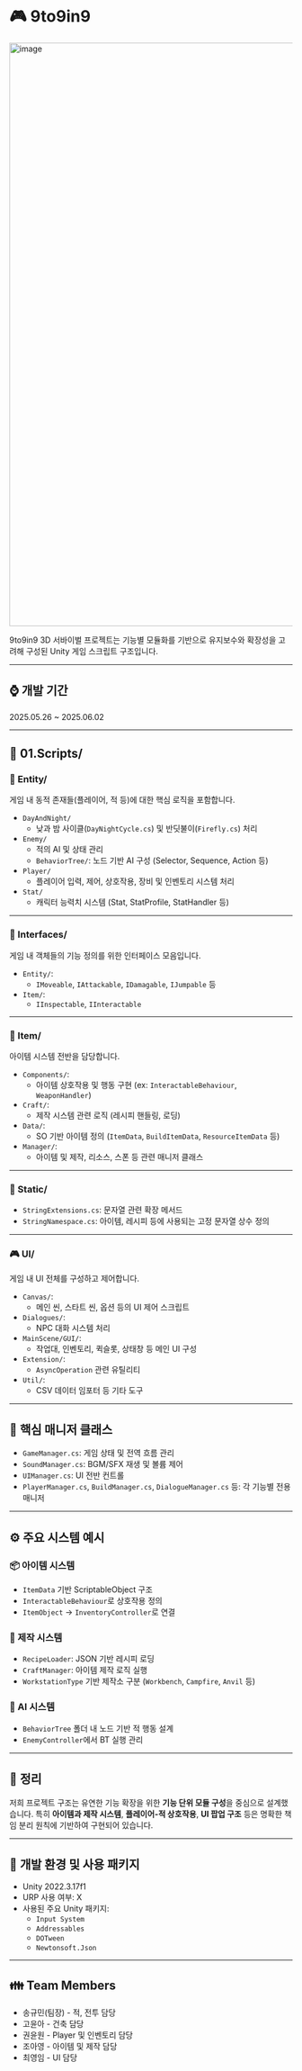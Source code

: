 # 🎮 9to9in9
<img width="1037" alt="image" src="https://github.com/user-attachments/assets/cffa1234-8984-4621-82e4-4f10bd0939e4" />

9to9in9 3D 서바이벌 프로젝트는 기능별 모듈화를 기반으로 유지보수와 확장성을 고려해 구성된 Unity 게임 스크립트 구조입니다.

---

## ⌚ 개발 기간
2025.05.26 ~ 2025.06.02

---

## 📁 01.Scripts/

### 🧠 Entity/
게임 내 동적 존재들(플레이어, 적 등)에 대한 핵심 로직을 포함합니다.

- `DayAndNight/`  
  - 낮과 밤 사이클(`DayNightCycle.cs`) 및 반딧불이(`Firefly.cs`) 처리
- `Enemy/`  
  - 적의 AI 및 상태 관리  
  - `BehaviorTree/`: 노드 기반 AI 구성 (Selector, Sequence, Action 등)
- `Player/`  
  - 플레이어 입력, 제어, 상호작용, 장비 및 인벤토리 시스템 처리
- `Stat/`  
  - 캐릭터 능력치 시스템 (Stat, StatProfile, StatHandler 등)

---

### 🧩 Interfaces/
게임 내 객체들의 기능 정의를 위한 인터페이스 모음입니다.

- `Entity/`:  
  - `IMoveable`, `IAttackable`, `IDamagable`, `IJumpable` 등
- `Item/`:  
  - `IInspectable`, `IInteractable`

---

### 🎒 Item/
아이템 시스템 전반을 담당합니다.

- `Components/`:  
  - 아이템 상호작용 및 행동 구현 (ex: `InteractableBehaviour`, `WeaponHandler`)
- `Craft/`:  
  - 제작 시스템 관련 로직 (레시피 핸들링, 로딩)
- `Data/`:  
  - SO 기반 아이템 정의 (`ItemData`, `BuildItemData`, `ResourceItemData` 등)
- `Manager/`:  
  - 아이템 및 제작, 리소스, 스폰 등 관련 매니저 클래스

---

### 🧰 Static/
- `StringExtensions.cs`: 문자열 관련 확장 메서드
- `StringNamespace.cs`: 아이템, 레시피 등에 사용되는 고정 문자열 상수 정의

---

### 🎮 UI/
게임 내 UI 전체를 구성하고 제어합니다.

- `Canvas/`:  
  - 메인 씬, 스타트 씬, 옵션 등의 UI 제어 스크립트
- `Dialogues/`:  
  - NPC 대화 시스템 처리
- `MainScene/GUI/`:  
  - 작업대, 인벤토리, 퀵슬롯, 상태창 등 메인 UI 구성
- `Extension/`:  
  - `AsyncOperation` 관련 유틸리티
- `Util/`:  
  - CSV 데이터 임포터 등 기타 도구

---

## 🧩 핵심 매니저 클래스

- `GameManager.cs`: 게임 상태 및 전역 흐름 관리
- `SoundManager.cs`: BGM/SFX 재생 및 볼륨 제어
- `UIManager.cs`: UI 전반 컨트롤
- `PlayerManager.cs`, `BuildManager.cs`, `DialogueManager.cs` 등: 각 기능별 전용 매니저

---

## ⚙️ 주요 시스템 예시

### 📦 아이템 시스템
- `ItemData` 기반 ScriptableObject 구조
- `InteractableBehaviour`로 상호작용 정의
- `ItemObject` → `InventoryController`로 연결

### 🔨 제작 시스템
- `RecipeLoader`: JSON 기반 레시피 로딩
- `CraftManager`: 아이템 제작 로직 실행
- `WorkstationType` 기반 제작소 구분 (`Workbench`, `Campfire`, `Anvil` 등)

### 🧠 AI 시스템
- `BehaviorTree` 폴더 내 노드 기반 적 행동 설계
- `EnemyController`에서 BT 실행 관리

---

## 📌 정리

저희 프로젝트 구조는 유연한 기능 확장을 위한 **기능 단위 모듈 구성**을 중심으로 설계했습니다.
특히 **아이템과 제작 시스템**, **플레이어-적 상호작용**, **UI 팝업 구조** 등은 명확한 책임 분리 원칙에 기반하여 구현되어 있습니다.

---

## 🔧 개발 환경 및 사용 패키지
- Unity 2022.3.17f1
- URP 사용 여부: X
- 사용된 주요 Unity 패키지:
  - `Input System`
  - `Addressables`
  - `DOTween`
  - `Newtonsoft.Json`
 
---

## 👪 Team Members

- 송규민(팀장) - 적, 전투 담당
- 고윤아 - 건축 담당
- 권윤원 - Player 및 인벤토리 담당
- 조아영 - 아이템 및 제작 담당
- 최영임 - UI 담당


